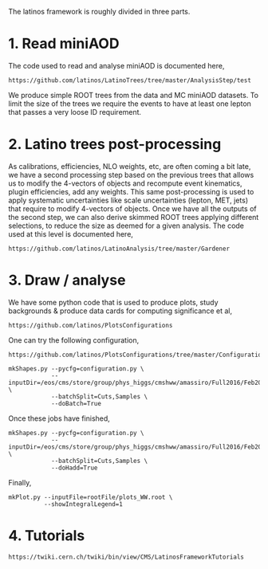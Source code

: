 The latinos framework is roughly divided in three parts.

# 1. Read miniAOD

The code used to read and analyse miniAOD is documented here,

    https://github.com/latinos/LatinoTrees/tree/master/AnalysisStep/test

We produce simple ROOT trees from the data and MC miniAOD datasets. To limit the size of the trees we require the events to have at least one lepton that passes a very loose ID requirement.

# 2. Latino trees post-processing

As calibrations, efficiencies, NLO weights, etc, are often coming a bit late, we have a second processing step based on the previous trees that allows us to modify the 4-vectors of objects and recompute event kinematics, plugin efficiencies, add any weights. This same post-processing is used to apply systematic uncertainties like scale uncertainties (lepton, MET, jets) that require to modify 4-vectors of objects. Once we have all the outputs of the second step, we can also derive skimmed ROOT trees applying different selections, to reduce the size as deemed for a given analysis. The code used at this level is documented here,

    https://github.com/latinos/LatinoAnalysis/tree/master/Gardener

# 3. Draw / analyse

We have some python code that is used to produce plots, study backgrounds & produce data cards for computing significance et al,

    https://github.com/latinos/PlotsConfigurations

One can try the following configuration,

    https://github.com/latinos/PlotsConfigurations/tree/master/Configurations/ControlRegions/WW/Full2016

    mkShapes.py --pycfg=configuration.py \
                --inputDir=/eos/cms/store/group/phys_higgs/cmshww/amassiro/Full2016/Feb2017_summer16/MCl2looseCut__hadd__bSFL2pTEffCut__l2tight \
                --batchSplit=Cuts,Samples \
                --doBatch=True

Once these jobs have finished,

    mkShapes.py --pycfg=configuration.py \
                --inputDir=/eos/cms/store/group/phys_higgs/cmshww/amassiro/Full2016/Feb2017_summer16/MCl2looseCut__hadd__bSFL2pTEffCut__l2tight \
                --batchSplit=Cuts,Samples \
                --doHadd=True

Finally,

    mkPlot.py --inputFile=rootFile/plots_WW.root \
              --showIntegralLegend=1

# 4. Tutorials

    https://twiki.cern.ch/twiki/bin/view/CMS/LatinosFrameworkTutorials
